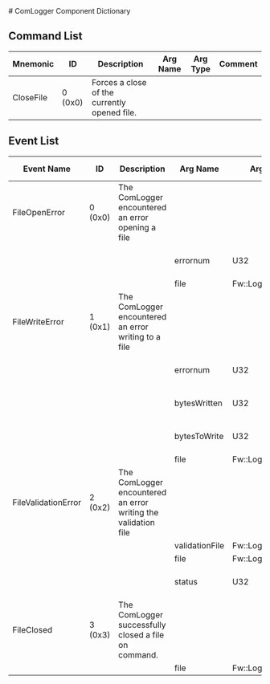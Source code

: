 <title>ComLogger Component Dictionary</title>
# ComLogger Component Dictionary


## Command List

|Mnemonic|ID|Description|Arg Name|Arg Type|Comment
|---|---|---|---|---|---|
|CloseFile|0 (0x0)|Forces a close of the currently opened file.| | |   


## Event List

|Event Name|ID|Description|Arg Name|Arg Type|Arg Size|Description
|---|---|---|---|---|---|---|
|FileOpenError|0 (0x0)|The ComLogger encountered an error opening a file| | | | |
| | | |errornum|U32||The error number returned from open file|    
| | | |file|Fw::LogStringArg&|240|The file|    
|FileWriteError|1 (0x1)|The ComLogger encountered an error writing to a file| | | | |
| | | |errornum|U32||The error number returned from write file|    
| | | |bytesWritten|U32||The number of bytes successfully written to file|    
| | | |bytesToWrite|U32||The number of bytes attempted to write to file|    
| | | |file|Fw::LogStringArg&|240|The file|    
|FileValidationError|2 (0x2)|The ComLogger encountered an error writing the validation file| | | | |
| | | |validationFile|Fw::LogStringArg&|240|The validation file|    
| | | |file|Fw::LogStringArg&|240|The file|    
| | | |status|U32||The Os::Validate::Status return|    
|FileClosed|3 (0x3)|The ComLogger successfully closed a file on command.| | | | |
| | | |file|Fw::LogStringArg&|240|The file|    
